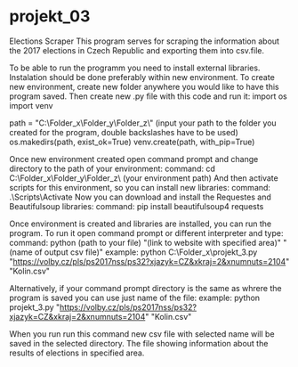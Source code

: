 # projekt_03
Elections Scraper
This program serves for scraping the information about the 2017 elections in Czech Republic and exporting them into csv.file.

To be able to run the programm you need to install external libraries. Instalation should be done preferably within new environment. To create new environment, create new folder anywhere you would like to have this program saved. Then create new .py file with this code and run it:
import os
import venv

path = "C:\\Folder_x\\Folder_y\\Folder_z\\" (input your path to the folder you created for the program, double backslashes have to be used)
os.makedirs(path, exist_ok=True)
venv.create(path, with_pip=True)

Once new environment created open command prompt and change directory to the path of your environment:
command: cd C:\Folder_x\Folder_y\Folder_z\ (your environment path)
And then activate scripts for this environment, so you can install new libraries:
command: .\Scripts\Activate
Now you can download and install the Requestes and Beautifulsoup libraries:
command: pip install beautifulsoup4 requests 

Once environment is created and libraries are installed, you can run the program. To run it open command prompt or different interpreter and type:
command: python (path to your file) "(link to website with specified area)" "(name of output csv file)"
example: python C:\Folder_x\projekt_3.py "https://volby.cz/pls/ps2017nss/ps32?xjazyk=CZ&xkraj=2&xnumnuts=2104" "Kolin.csv"

Alternatively, if your command prompt directory is the same as whrere the program is saved you can use just name of the file:
example: python projekt_3.py "https://volby.cz/pls/ps2017nss/ps32?xjazyk=CZ&xkraj=2&xnumnuts=2104" "Kolin.csv"

When you run run this command new csv file with selected name will be saved in the selected directory. The file showing information about the results of elections in specified area.
